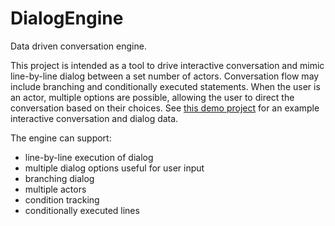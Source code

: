 # DialogEngine
Data driven conversation engine.

This project is intended as a tool to drive interactive conversation and mimic line-by-line dialog between a set number of actors. Conversation flow may include branching and conditionally executed statements. When the user is an actor, multiple options are possible, allowing the user to direct the conversation based on their choices. See [this demo project](https://github.com/caseydedore/DialogEngineConsoleDemo) for an example interactive conversation and dialog data.

The engine can support:
- line-by-line execution of dialog
- multiple dialog options useful for user input
- branching dialog
- multiple actors
- condition tracking
- conditionally executed lines

